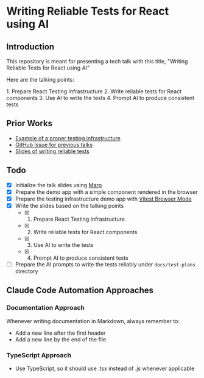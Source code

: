 # Writing Reliable Tests for React using AI

## Introduction

This repository is meant for presenting a tech talk with this title, "Writing
Reliable Tests for React using AI"

Here are the talking points:

1.⁠ ⁠Prepare React Testing Infrastructure
2.⁠ ⁠Write reliable tests for React components
3.⁠ ⁠⁠⁠Use AI to write the tests
4.⁠ ⁠⁠Prompt AI to produce consistent tests

## Prior Works

- [Example of a proper testing infrastructure](https://github.com/zainfathoni/senar.ai)
- [GitHub Issue for previous talks](https://github.com/zainfathoni/senar.ai/issues/2)
- [Slides of writing reliable tests](https://github.com/zainfathoni/confident-react-testing)

## Todo

- [x] Initialize the talk slides using [Marp](https://marp.app/)
- [x] Prepare the demo app with a simple component rendered in the browser
- [x] Prepare the testing infrastructure demo app with
      [Vitest Browser Mode](https://vitest.dev/guide/browser/)
- [x] Write the slides based on the talking points
  - [x] 1. Prepare React Testing Infrastructure
  - [x] 2. Write reliable tests for React components
  - [x] 3. Use AI to write the tests
  - [x] 4. Prompt AI to produce consistent tests
- [ ] Prepare the AI prompts to write the tests reliably under `docs/test-plans`
      directory

## Claude Code Automation Approaches

### Documentation Approach

Whenever writing documentation in Markdown, always remember to:

- Add a new line after the first header
- Add a new line by the end of the file

### TypeScript Approach

- Use TypeScript, so it should use .tsx instead of .js whenever applicable
